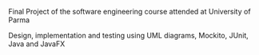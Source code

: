 Final Project of the software engineering course attended at University of Parma 

Design, implementation and testing using UML diagrams, Mockito, JUnit, Java and JavaFX
